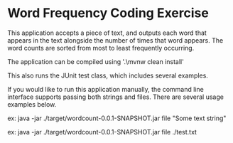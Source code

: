 # Word Frequency Coding Exercise

This application accepts a piece of text, and outputs each word that 
appears in the text alongside the number of times that word appears. 
The word counts are sorted from most to least frequently occurring. 

The application can be compiled using '.\mvnw clean install'

This also runs the JUnit test class, which includes several examples.

If you would like to run this application manually, the command line
interface supports passing both strings and files. There are several 
usage examples below.

ex: java -jar ./target/wordcount-0.0.1-SNAPSHOT.jar file "Some text string"

ex: java -jar ./target/wordcount-0.0.1-SNAPSHOT.jar file ./test.txt
